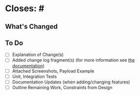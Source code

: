 <!--
    Thank you for your interest in contributing to Device Onboarding! Please note
    that our contribution policy recommends that a feature request or bug
    report be opened for approval prior to filing a pull request. This
    helps avoid wasting time and effort on something that we might not
    be able to accept.

    Please indicate the relevant feature request or bug report below.
-->

# Closes: #<ISSUE NUMBER GOES HERE>

## What's Changed

<!--
    Please include:
    - A summary of the proposed changes
    - A sectioned breakdown for larger features under ## subheadings
    - Screenshots, example payloads where relevant:
      - Before/After for bugfixes
      - Using a new feature
-->

## To Do

<!--
    Please feel free to update todos to keep track of your own notes for WIP PRs.
-->
- [ ] Explanation of Change(s)
- [ ] Added change log fragment(s) (for more information see [the documentation](https://docs.nautobot.com/projects/core/en/stable/development/#creating-changelog-fragments))
- [ ] Attached Screenshots, Payload Example
- [ ] Unit, Integration Tests
- [ ] Documentation Updates (when adding/changing features)
- [ ] Outline Remaining Work, Constraints from Design
